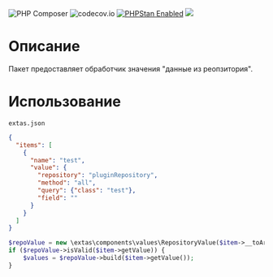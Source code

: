 ![PHP Composer](https://github.com/jeyroik/extas-values-repository-items/workflows/PHP%20Composer/badge.svg?branch=master&event=push)
![codecov.io](https://codecov.io/gh/jeyroik/extas-values-repository-items/coverage.svg?branch=master)
<a href="https://github.com/phpstan/phpstan"><img src="https://img.shields.io/badge/PHPStan-enabled-brightgreen.svg?style=flat" alt="PHPStan Enabled"></a>
<a href="https://codeclimate.com/github/jeyroik/extas-values-repository-items/maintainability"><img src="https://api.codeclimate.com/v1/badges/0b109ba13e110eb298e5/maintainability" /></a>

# Описание

Пакет предоставляет обработчик значения "данные из реопзитория".

# Использование

`extas.json`
```json
{
  "items": [
    {
      "name": "test",
      "value": {
        "repository": "pluginRepository",
        "method": "all",
        "query": {"class": "test"},
        "field": ""
      }    
    }
  ]
}
```
```php
$repoValue = new \extas\components\values\RepositoryValue($item->__toArray());
if ($repoValue->isValid($item->getValue)) {
    $values = $repoValue->build($item->getValue());
}
```
